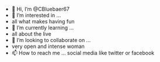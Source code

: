 - 👋 Hi, I’m @CBluebaer67
- 👀 I’m interested in ...
- all what makes having fun
- 🌱 I’m currently learning ...
- all about the live
- 💞️ I’m looking to collaborate on ...
- very open and intense woman
- 📫 How to reach me ...
social media like twitter or facebook
<!---
CBluebaer67/CBluebaer67 is a ✨ special ✨ repository because its `README.md` (this file) appears on your GitHub profile.
You can click the Preview link to take a look at your changes.
--->
